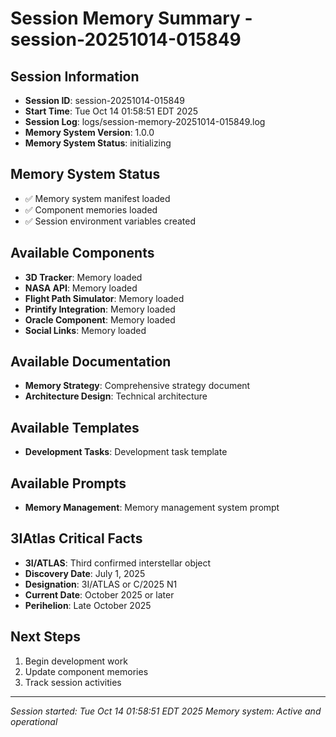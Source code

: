 # Session Memory Summary - session-20251014-015849

## Session Information
- **Session ID**: session-20251014-015849
- **Start Time**: Tue Oct 14 01:58:51 EDT 2025
- **Session Log**: logs/session-memory-20251014-015849.log
- **Memory System Version**: 1.0.0
- **Memory System Status**: initializing

## Memory System Status
- ✅ Memory system manifest loaded
- ✅ Component memories loaded
- ✅ Session environment variables created

## Available Components
- **3D Tracker**: Memory loaded
- **NASA API**: Memory loaded
- **Flight Path Simulator**: Memory loaded
- **Printify Integration**: Memory loaded
- **Oracle Component**: Memory loaded
- **Social Links**: Memory loaded

## Available Documentation
- **Memory Strategy**: Comprehensive strategy document
- **Architecture Design**: Technical architecture

## Available Templates
- **Development Tasks**: Development task template

## Available Prompts
- **Memory Management**: Memory management system prompt

## 3IAtlas Critical Facts
- **3I/ATLAS**: Third confirmed interstellar object
- **Discovery Date**: July 1, 2025
- **Designation**: 3I/ATLAS or C/2025 N1
- **Current Date**: October 2025 or later
- **Perihelion**: Late October 2025

## Next Steps
1. Begin development work
2. Update component memories
3. Track session activities

---
*Session started: Tue Oct 14 01:58:51 EDT 2025*
*Memory system: Active and operational*
